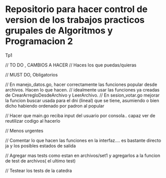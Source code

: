 # Repositorio para hacer control de version de los trabajos practicos grupales de Algoritmos y Programacion 2


Tp1

// TO DO , CAMBIOS A HACER // Haces los que puedas/quieras

// MUST DO, Obligatorios

// En manejo_datos.go, hacer correctamente las funciones popular desde archivos. Hacen lo que hacen.
// idealmente usar las funciones ya creadas de CrearArregloDesdeArchivo y LeerArchivo.
// En sesion_votar.go mejorar la funcion buscar usada para el dni (lineal) que se tiene, asumiendo o bien dicho habiendo ordenado por padron al popular

// Hacer que main.go reciba input del usuario por consola.. capaz ver de reutilizar codigo al hacerlo

// Menos urgentes

// Comentar lo que hacen las funciones en la interfaz.... es bastante directo ja y los posibles estados de salida

// Agregar mas tests como estan en archivos/set1 y agregarlos a la funcion de test de archivos( el ultimo test)

// Testear los tests de la catedra
